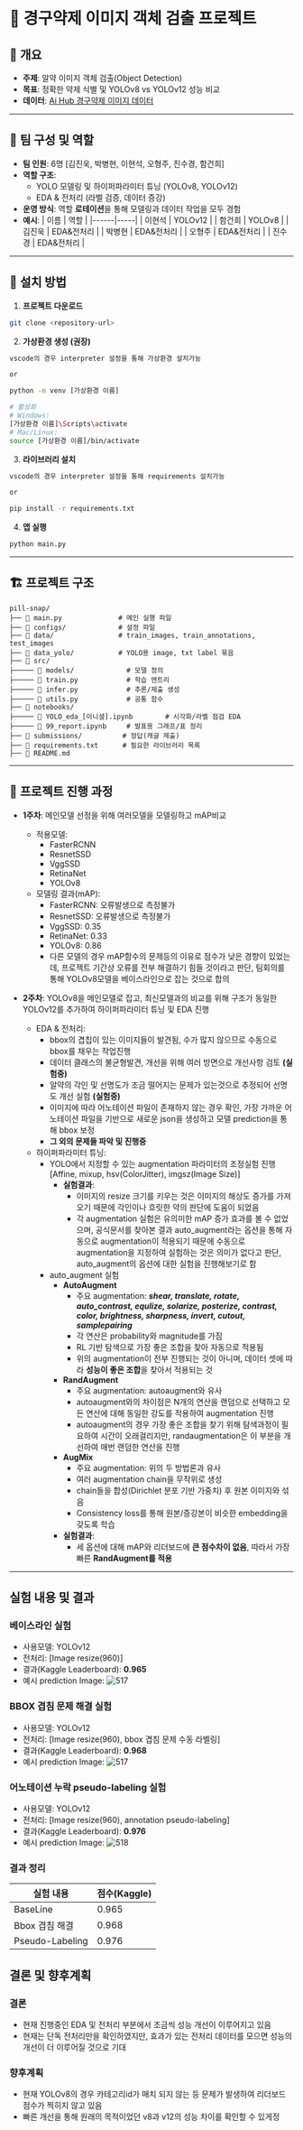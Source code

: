 # 💊 경구약제 이미지 객체 검출 프로젝트

## 📌 개요
- **주제**: 알약 이미지 객체 검출(Object Detection)
- **목표**: 정확한 약제 식별 및 YOLOv8 vs YOLOv12 성능 비교
- **데이터**: [Ai Hub 경구약제 이미지 데이터](https://aihub.or.kr/aihubdata/data/view.do?currMenu=115&topMenu=100&dataSetSn=576)  
---

## 👥 팀 구성 및 역할
- **팀 인원**: 6명 [김진욱, 박병현, 이현석, 오형주, 진수경, 함건희]
- **역할 구조**:
  - YOLO 모델링 및 하이퍼파라미터 튜닝 (YOLOv8, YOLOv12)
  - EDA & 전처리 (라벨 검증, 데이터 증강)
- **운영 방식**: 역할 **로테이션**을 통해 모델링과 데이터 작업을 모두 경험
- **예시**:
  | 이름 | 역할 |
  |------|-----|
  | 이현석 | YOLOv12 |
  | 함건희 | YOLOv8 |
  | 김진욱 | EDA&전처리 |
  | 박병현 | EDA&전처리 |
  | 오형주 | EDA&전처리 |
  | 진수경 | EDA&전처리 |
---

## 🔧 설치 방법

1. **프로젝트 다운로드**
```bash
git clone <repository-url>
```

2. **가상환경 생성 (권장)**
```bash
vscode의 경우 interpreter 설정을 통해 가상환경 설치가능

or

python -m venv [가상환경 이름]

# 활성화
# Windows:
[가상환경 이름]\Scripts\activate
# Mac/Linux:
source [가상환경 이름]/bin/activate
```

3. **라이브러리 설치**
```bash
vscode의 경우 interpreter 설정을 통해 requirements 설치가능

or

pip install -r requirements.txt
```

4. **앱 실행**
```bash
python main.py
```
---


## 🏗️ 프로젝트 구조
```
pill-snap/
├── 📄 main.py              # 메인 실행 파일
├── 📁 configs/             # 설정 파일
├── 📁 data/                # train_images, train_annotations, test_images
├── 📁 data_yolo/           # YOLO용 image, txt label 묶음
├── 📁 src/ 
├───── 📁 models/             # 모델 정의
├───── 📄 train.py            # 학습 엔트리
├───── 📄 infer.py            # 추론/제출 생성
├───── 📄 utils.py            # 공통 함수
├── 📁 notebooks/ 
├───── 📄 YOLO_eda_[이니셜].ipynb        # 시각화/라벨 점검 EDA
├───── 📄 99_report.ipynb     # 발표용 그래프/표 정리
├── 📁 submissions/          # 정답(캐글 제출)
├── 📄 requirements.txt      # 필요한 라이브러리 목록
├── 📄 README.md           
```
---

## 📅 프로젝트 진행 과정
- **1주차**: 메인모델 선정을 위해 여러모델을 모델링하고 mAP비교
  - 적용모델:
      - FasterRCNN
      - ResnetSSD
      - VggSSD
      - RetinaNet
      - YOLOv8
  - 모델링 결과(mAP):
      - FasterRCNN: 오류발생으로 측정불가
      - ResnetSSD: 오류발생으로 측정불가
      - VggSSD: 0.35
      - RetinaNet: 0.33
      - YOLOv8: 0.86
      - 다른 모델의 경우 mAP함수의 문제등의 이유로 점수가 낮은 경향이 있었는데, 프로젝트 기간상 오류를 전부 해결하기 힘들 것이라고 판단, 팀회의를 통해 YOLOv8모델을 베이스라인으로 잡는 것으로 합의

- **2주차**: YOLOv8을 메인모델로 잡고, 최신모델과의 비교를 위해 구조가 동일한 YOLOv12를 추가하여 하이퍼파라미터 튜닝 및 EDA 진행
    - EDA & 전처리:
        - bbox의 겹칩이 있는 이미지들이 발견됨, 수가 많지 않으므로 수동으로 bbox를 채우는 작업진행
        - 데이터 클래스의 불균형발견, 개선을 위해 여러 방면으로 개선사항 검토 **(실험중)**
        - 알약의 각인 및 선명도가 조금 떨어지는 문제가 있는것으로 추정되어 선명도 개선 실험 **(실험중)**
        - 이미지에 따라 어노테이션 파일이 존재하지 않는 경우 확인, 가장 가까운 어노테이션 파일을 기반으로 새로운 json을 생성하고 모델 prediction을 통해 bbox 보정
        - **그 외의 문제들 파악 및 진행중**
    - 하이퍼파라미터 튜닝:
        - YOLO에서 지정할 수 있는 augmentation 파라미터의 조정실험 진행 [Affine, mixup, hsv(ColorJitter), imgsz(Image Size)]
             - **실험결과**:
                 - 이미지의 resize 크기를 키우는 것은 이미지의 해상도 증가를 가져오기 때문에 각인이나 흐릿한 약의 판단에 도움이 되었음
                 - 각 augmentation 실험은 유의미한 mAP 증가 효과를 볼 수 없었으며, 공식문서를 찾아본 결과 auto_augment라는 옵션을 통해 자동으로 augmentation이 적용되기 때문에 수동으로 augmentation을 지정하여 실험하는 것은 의미가 없다고 판단, auto_augment의 옵션에 대한 실험을 진행해보기로 함
        - auto_augment 실험
            - **AutoAugment**
                - 주요 augmentation: ***shear, translate, rotate, auto_contrast, equlize, solarize, posterize, contrast, color, brightness, sharpness, invert, cutout, samplepairing***
                - 각 연산은 probability와 magnitude를 가짐
                - RL 기반 탐색으로 가장 좋은 조합을 찾아 자동으로 적용됨
                - 위의 augmentation이 전부 진행되는 것이 아니며, 데이터 셋에 따라 **성능이 좋은 조합**을 찾아서 적용되는 것
            - **RandAugment**
                - 주요 augmentation: autoaugment와 유사
                - autoaugment와의 차이점은 N개의 연산을 랜덤으로 선택하고 모든 연산에 대해 동일한 강도를 적용하여 augmentation 진행
                - autoaugment의 경우 가장 좋은 조합을 찾기 위해 탐색과정이 필요하여 시간이 오래걸리지만, randaugmentation은 이 부분을 개선하여 매번 랜덤한 연산을 진행
            - **AugMix**
                - 주요 augmentation: 위의 두 방법론과 유사
                - 여러 augmentation chain을 무작위로 생성
                - chain들을 합성(Dirichlet 분포 기반 가중치) 후 원본 이미지와 섞음
                - Consistency loss를 통해 원본/증강본이 비슷한 embedding을 갖도록 학습
            - **실험결과**:
                - 세 옵션에 대해 mAP와 리더보드에 **큰 점수차이 없음**, 따라서 가장 빠른 **RandAugment를 적용**
---

## 실험 내용 및 결과
### 베이스라인 실험
- 사용모델: YOLOv12
- 전처리: [Image resize(960)]
- 결과(Kaggle Leaderboard): **0.965**
- 예시 prediction Image:
![517](https://github.com/user-attachments/assets/0f60cc09-e990-487d-8427-44724d0597d3)

### BBOX 겹침 문제 해결 실험
- 사용모델: YOLOv12
- 전처리: [Image resize(960), bbox 겹침 문제 수동 라벨링]
- 결과(Kaggle Leaderboard): **0.968**
- 예시 prediction Image:
![517](https://github.com/user-attachments/assets/52600d3c-2b85-43e1-ad1e-9cb1aff7eec1)

### 어노테이션 누락 pseudo-labeling 실험
- 사용모델: YOLOv12
- 전처리: [Image resize(960), annotation pseudo-labeling]
- 결과(Kaggle Leaderboard): **0.976**
- 예시 prediction Image:
![518](https://github.com/user-attachments/assets/5fdeb297-0570-4489-8bed-791ae596dc2f)

### 결과 정리
| 실험 내용 | 점수(Kaggle) |
|------|-----|
| BaseLine | 0.965 |
| Bbox 겹침 해결 | 0.968 |
| Pseudo-Labeling | 0.976 |

## 결론 및 향후계획
### 결론
- 현재 진행중인 EDA 및 전처리 부분에서 조금씩 성능 개선이 이루어지고 있음
- 현재는 단독 전처리만을 확인하였지만, 효과가 있는 전처리 데이터를 모으면 성능의 개선이 더 이루어질 것으로 기대

### 향후계획
- 현재 YOLOv8의 경우 카테고리id가 매치 되지 않는 등 문제가 발생하여 리더보드 점수가 찍히지 않고 있음
- 빠른 개선을 통해 원래의 목적이었던 v8과 v12의 성능 차이를 확인할 수 있게정

  
